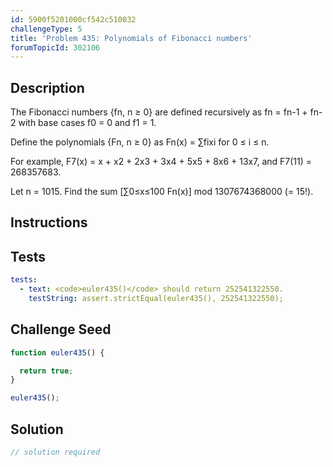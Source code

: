 ```yaml
---
id: 5900f5201000cf542c510032
challengeType: 5
title: 'Problem 435: Polynomials of Fibonacci numbers'
forumTopicId: 302106
---
```


## Description

<section id='description'>

The Fibonacci numbers {fn, n ≥ 0} are defined recursively as fn = fn-1 + fn-2 with base cases f0 = 0 and f1 = 1.

Define the polynomials {Fn, n ≥ 0} as Fn(x) = ∑fixi for 0 ≤ i ≤ n.

For example, F7(x) = x + x2 + 2x3 + 3x4 + 5x5 + 8x6 + 13x7, and F7(11) = 268357683.

Let n = 1015. Find the sum \[∑0≤x≤100 Fn(x)] mod 1307674368000 (= 15!).

</section>

## Instructions

<section id='instructions'>

</section>

## Tests

<section id='tests'>

```yml
tests:
  - text: <code>euler435()</code> should return 252541322550.
    testString: assert.strictEqual(euler435(), 252541322550);

```

</section>

## Challenge Seed

<section id='challengeSeed'>

<div id='js-seed'>

```js
function euler435() {

  return true;
}

euler435();
```

</div>

</section>

## Solution

<section id='solution'>

```js
// solution required
```

</section>
